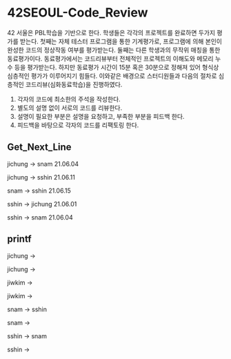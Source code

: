 # 42SEOUL-Code_Review

42 서울은 PBL학습을 기반으로 한다. 학생들은 각각의 프로젝트를 완료하면 두가지 평가를 받는다. 첫째는 자체 테스터 프로그램을 통한 기계평가로, 프로그램에 의해 본인이 완성한 코드의 정상작동 여부를 평가받는다. 둘째는 다른 학생과의 무작위 매칭을 통한 동료평가이다. 동료평가에서는 코드리뷰부터 전체적인 프로젝트의 이해도와 메모리 누수 등을 평가받는다. 하지만 동료평가 시간이 15분 혹은 30분으로 정해져 있어 형식상 심층적인 평가가 이루어지기 힘들다. 이와같은 배경으로 스터디원들과 다음의 절차로 심층적인 코드리뷰(심화동료학습)을 진행하였다.

1. 각자의 코드에 최소한의 주석을 작성한다.
2. 별도의 설명 없이 서로의 코드를 리뷰한다.
3. 설명이 필요한 부분은 설명을 요청하고, 부족한 부분을 피드백 한다.
4. 피드백을 바탕으로 각자의 코드를 리팩토링 한다.

## Get_Next_Line
jichung -> snam 21.06.04

jichung -> sshin 21.06.11

snam -> sshin 21.06.15

sshin -> jichung 21.06.01

sshin -> snam 21.06.04

## printf
jichung ->

jichung ->

jiwkim ->

jiwkim ->

snam -> sshin

snam ->

sshin -> snam

sshin ->
